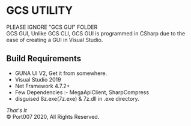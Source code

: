 # GCS UTILITY
PLEASE IGNORE "GCS GUI" FOLDER<br>
GCS GUI, Unlike GCS CLI, GCS GUI is programmed in CSharp due to the ease of creating a GUI in Visual Studio.
<h2> Build Requirements </h2>
    <ul>
      <li> GUNA UI V2, Get it from somewhere.
      <li> Visual Studio 2019
      <li> Net Framework 4.7.2+
      <LI> Few Dependencies :- MegaApiClient, SharpCompress
      <LI> disguised 8z.exe(7z.exe) & 7z.dll in .exe directory.
    </ul>
<I>That's It </I><br>
© Port007 2020, All Rights Reserved.
